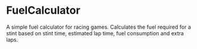 # FuelCalculator
 
A simple fuel calculator for racing games. Calculates the fuel required for a stint based on stint time, estimated lap time, fuel consumption and extra laps.
